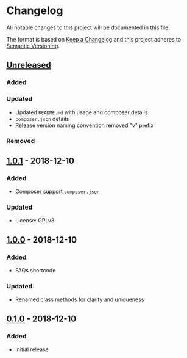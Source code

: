 # Changelog
All notable changes to this project will be documented in this file.

The format is based on [Keep a Changelog](http://keepachangelog.com/en/1.0.0/)
and this project adheres to [Semantic Versioning](http://semver.org/spec/v2.0.0.html).

## [Unreleased]
### Added
### Updated
- Updated `README.md` with usage and composer details
- `composer.json` details
- Release version naming convention removed "v" prefix

### Removed

## [1.0.1] - 2018-12-10
### Added
- Composer support `composer.json`

### Updated
- License: GPLv3

## [1.0.0] - 2018-12-10
### Added
- FAQs shortcode

### Updated
- Renamed class methods for clarity and uniqueness

## [0.1.0] - 2018-12-10
### Added
- Initial release


[Unreleased]: https://github.com/monkishtypist/wpcpt-faqs/compare/1.0.1...HEAD
[1.0.1]: https://github.com/monkishtypist/wpcpt-faqs/releases/tag/1.0.1
[1.0.0]: https://github.com/monkishtypist/wpcpt-faqs/releases/tag/1.0.0
[0.1.0]: https://github.com/monkishtypist/wpcpt-faqs/releases/tag/0.1.0
